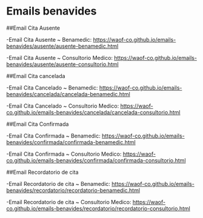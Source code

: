 
# Emails benavides

##Email Cita Ausente

-Email Cita Ausente ~ Benamedic:
https://waof-co.github.io/emails-benavides/ausente/ausente-benamedic.html

-Email Cita Ausente ~ Consultorio Medico:
https://waof-co.github.io/emails-benavides/ausente/ausente-consultorio.html


##Email Cita cancelada

-Email Cita Cancelado ~ Benamedic:
https://waof-co.github.io/emails-benavides/cancelada/cancelada-benamedic.html

-Email Cita Cancelado ~ Consultorio Medico:
https://waof-co.github.io/emails-benavides/cancelada/cancelada-consultorio.html


##Email Cita Confirmada

-Email Cita Confirmada ~ Benamedic:
https://waof-co.github.io/emails-benavides/confirmada/confirmada-benamedic.html

-Email Cita Confirmada ~ Consultorio Medico:
https://waof-co.github.io/emails-benavides/confirmada/confirmada-consultorio.html


##Email Recordatorio de cita

-Email Recordatorio de cita ~ Benamedic:
https://waof-co.github.io/emails-benavides/recordatorio/recordatorio-benamedic.html

-Email Recordatorio de cita ~ Consultorio Medico:
https://waof-co.github.io/emails-benavides/recordatorio/recordatorio-consultorio.html



